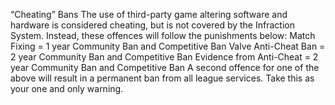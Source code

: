 “Cheating” Bans
The use of third-party game altering software and hardware is considered cheating, but is not covered by the Infraction System. Instead, these offences will follow the punishments below:
Match Fixing = 1 year Community Ban and Competitive Ban
Valve Anti-Cheat Ban = 2 year Community Ban and Competitive Ban
Evidence from Anti-Cheat = 2 year Community Ban and Competitive Ban
A second offence for one of the above will result in a permanent ban from all league services. Take this as your one and only warning.

